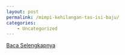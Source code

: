 ```yaml
---
layout: post
permalink: /mimpi-kehilangan-tas-isi-baju/
categories:
    - Uncategorized
---
```


[Baca Selengkapnya](/02)